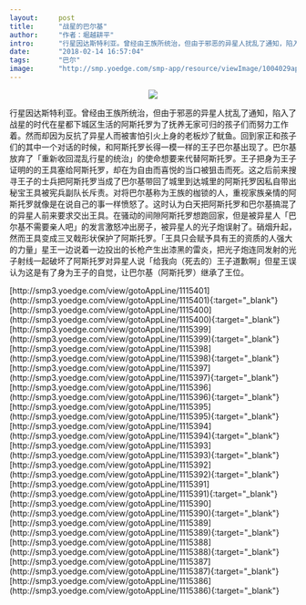 ```yaml
---
layout:     post
title:      "战星的巴尔基"
author:     "作者：堀越耕平"
intro:      "行星因达斯特利亚。曾经由王族所统治，但由于邪恶的异星人扰乱了通知，陷入了战星的时代在星都下城区生活的阿斯托罗为了抚养无家可归的孩子们而努力工作着。然而却因为反抗了异星人而被害怕引火上身的老板炒了鱿鱼。回到家正和孩子们的其中一个对话的时候，和阿斯托罗长得一模一样的王子巴尔基出现了。巴尔基放弃了「重新收回混乱行星的统治」的使命想要来代替阿斯托罗。王子把身为王子证明的的王具塞给阿斯托罗，却在为自由而喜悦的当口被狙击而死。这之后前来搜寻王子的士兵把阿斯托罗当成了巴尔基带回了城里到达城里的阿斯托罗因私自带出秘宝王具被宪兵副队长斥责。对将巴尔基称为王族的枷锁的人，重视家族亲情的阿斯托罗就像是在说自己的事一样愤怒了。这时认为白天把阿斯托罗和巴尔基搞混了的异星人前来要求交出王具。在骚动的间隙阿斯托罗想跑回家，但是被异星人「巴尔基不需要亲人吧」的发言激怒冲出房子，被异星人的光子炮误射了。硝烟升起，然而王具变成三叉戟形状保护了阿斯托罗。「王具只会赋予具有王的资质的人强大的力量」星王一边说着一边投出的长枪产生出漆黑的雷炎，把光子炮连同发射的光子射线一起破坏了阿斯托罗对异星人说「给我向（死去的）王子道歉啊」但星王误认为这是有了身为王子的自觉，让巴尔基（阿斯托罗）继承了王位。"
date:       "2018-02-14 16:57:04"
tags:       "巴尔"
image:      "http://smp.yoedge.com/smp-app/resource/viewImage/1004029appline.png"
---
```

<div style="text-align: center">
<p><img src="http://smp.yoedge.com/smp-app/resource/viewImage/1004029appline.png"/></p>
</div>
<p class="post-meta">
<span>行星因达斯特利亚。曾经由王族所统治，但由于邪恶的异星人扰乱了通知，陷入了战星的时代在星都下城区生活的阿斯托罗为了抚养无家可归的孩子们而努力工作着。然而却因为反抗了异星人而被害怕引火上身的老板炒了鱿鱼。回到家正和孩子们的其中一个对话的时候，和阿斯托罗长得一模一样的王子巴尔基出现了。巴尔基放弃了「重新收回混乱行星的统治」的使命想要来代替阿斯托罗。王子把身为王子证明的的王具塞给阿斯托罗，却在为自由而喜悦的当口被狙击而死。这之后前来搜寻王子的士兵把阿斯托罗当成了巴尔基带回了城里到达城里的阿斯托罗因私自带出秘宝王具被宪兵副队长斥责。对将巴尔基称为王族的枷锁的人，重视家族亲情的阿斯托罗就像是在说自己的事一样愤怒了。这时认为白天把阿斯托罗和巴尔基搞混了的异星人前来要求交出王具。在骚动的间隙阿斯托罗想跑回家，但是被异星人「巴尔基不需要亲人吧」的发言激怒冲出房子，被异星人的光子炮误射了。硝烟升起，然而王具变成三叉戟形状保护了阿斯托罗。「王具只会赋予具有王的资质的人强大的力量」星王一边说着一边投出的长枪产生出漆黑的雷炎，把光子炮连同发射的光子射线一起破坏了阿斯托罗对异星人说「给我向（死去的）王子道歉啊」但星王误认为这是有了身为王子的自觉，让巴尔基（阿斯托罗）继承了王位。</span>
</p>
[http://smp3.yoedge.com/view/gotoAppLine/1115401](http://smp3.yoedge.com/view/gotoAppLine/1115401){:target="_blank"}
[http://smp3.yoedge.com/view/gotoAppLine/1115400](http://smp3.yoedge.com/view/gotoAppLine/1115400){:target="_blank"}
[http://smp3.yoedge.com/view/gotoAppLine/1115399](http://smp3.yoedge.com/view/gotoAppLine/1115399){:target="_blank"}
[http://smp3.yoedge.com/view/gotoAppLine/1115398](http://smp3.yoedge.com/view/gotoAppLine/1115398){:target="_blank"}
[http://smp3.yoedge.com/view/gotoAppLine/1115397](http://smp3.yoedge.com/view/gotoAppLine/1115397){:target="_blank"}
[http://smp3.yoedge.com/view/gotoAppLine/1115396](http://smp3.yoedge.com/view/gotoAppLine/1115396){:target="_blank"}
[http://smp3.yoedge.com/view/gotoAppLine/1115395](http://smp3.yoedge.com/view/gotoAppLine/1115395){:target="_blank"}
[http://smp3.yoedge.com/view/gotoAppLine/1115394](http://smp3.yoedge.com/view/gotoAppLine/1115394){:target="_blank"}
[http://smp3.yoedge.com/view/gotoAppLine/1115393](http://smp3.yoedge.com/view/gotoAppLine/1115393){:target="_blank"}
[http://smp3.yoedge.com/view/gotoAppLine/1115392](http://smp3.yoedge.com/view/gotoAppLine/1115392){:target="_blank"}
[http://smp3.yoedge.com/view/gotoAppLine/1115391](http://smp3.yoedge.com/view/gotoAppLine/1115391){:target="_blank"}
[http://smp3.yoedge.com/view/gotoAppLine/1115390](http://smp3.yoedge.com/view/gotoAppLine/1115390){:target="_blank"}
[http://smp3.yoedge.com/view/gotoAppLine/1115389](http://smp3.yoedge.com/view/gotoAppLine/1115389){:target="_blank"}
[http://smp3.yoedge.com/view/gotoAppLine/1115388](http://smp3.yoedge.com/view/gotoAppLine/1115388){:target="_blank"}
[http://smp3.yoedge.com/view/gotoAppLine/1115387](http://smp3.yoedge.com/view/gotoAppLine/1115387){:target="_blank"}
[http://smp3.yoedge.com/view/gotoAppLine/1115386](http://smp3.yoedge.com/view/gotoAppLine/1115386){:target="_blank"}


